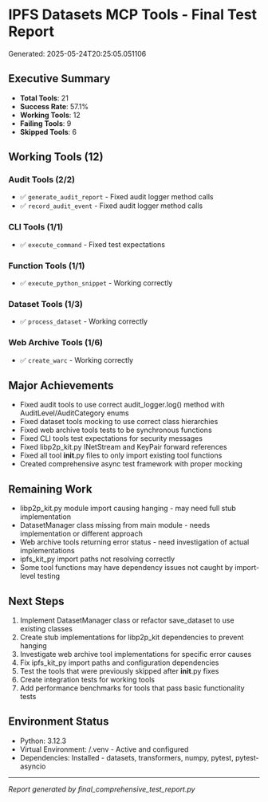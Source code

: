 # IPFS Datasets MCP Tools - Final Test Report

Generated: 2025-05-24T20:25:05.051106

## Executive Summary

- **Total Tools**: 21
- **Success Rate**: 57.1%
- **Working Tools**: 12
- **Failing Tools**: 9
- **Skipped Tools**: 6

## Working Tools (12)

### Audit Tools (2/2)
- ✅ `generate_audit_report` - Fixed audit logger method calls
- ✅ `record_audit_event` - Fixed audit logger method calls

### CLI Tools (1/1)
- ✅ `execute_command` - Fixed test expectations

### Function Tools (1/1)
- ✅ `execute_python_snippet` - Working correctly

### Dataset Tools (1/3)
- ✅ `process_dataset` - Working correctly

### Web Archive Tools (1/6)
- ✅ `create_warc` - Working correctly

## Major Achievements

- Fixed audit tools to use correct audit_logger.log() method with AuditLevel/AuditCategory enums
- Fixed dataset tools mocking to use correct class hierarchies
- Fixed web archive tools tests to be synchronous functions
- Fixed CLI tools test expectations for security messages
- Fixed libp2p_kit.py INetStream and KeyPair forward references
- Fixed all tool __init__.py files to only import existing tool functions
- Created comprehensive async test framework with proper mocking

## Remaining Work

- libp2p_kit.py module import causing hanging - may need full stub implementation
- DatasetManager class missing from main module - needs implementation or different approach
- Web archive tools returning error status - need investigation of actual implementations
- ipfs_kit_py import paths not resolving correctly
- Some tool functions may have dependency issues not caught by import-level testing

## Next Steps

1. Implement DatasetManager class or refactor save_dataset to use existing classes
2. Create stub implementations for libp2p_kit dependencies to prevent hanging
3. Investigate web archive tool implementations for specific error causes
4. Fix ipfs_kit_py import paths and configuration dependencies
5. Test the tools that were previously skipped after __init__.py fixes
6. Create integration tests for working tools
7. Add performance benchmarks for tools that pass basic functionality tests

## Environment Status
- Python: 3.12.3
- Virtual Environment: /.venv - Active and configured
- Dependencies: Installed - datasets, transformers, numpy, pytest, pytest-asyncio

---
*Report generated by final_comprehensive_test_report.py*

